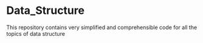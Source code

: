 # Data_Structure
This repository contains very simplified and comprehensible code for all the topics of data structure
